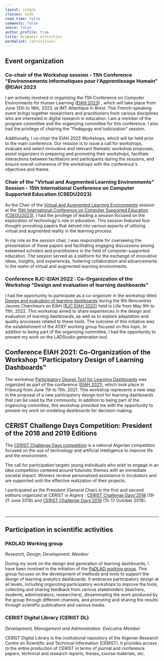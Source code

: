 ```yaml
---
layout: single
classes: wide
read_time: false
comments: false
share: false
author_profile: true
title: Academic activities
permalink: /activities/
---
```


## Event organization
### Co-chair of the Workshop session -  11th Conference "Environnements Informatiques pour l'Apprentissage Humain"  @EIAH 2023
I am actively involved in organizing the 11th Conference on Computer Environments for Human Learning ([EIAH 2023](https://eiah2023.sciencesconf.org)) , which will take place from June 12th to 16th, 2023, at IMT Atlantique in Brest. This French-speaking event brings together researchers and practitioners from various disciplines who are interested in digital research in education. I am a member of the program committee and the organizing committee for this conference.
I also had the privilege of chairing the "Pedagogy and ludicization" session.

Additionally, I co-chair the EIAH 2023 Workshops, which will be held prior to the main conference. Our mission is to issue a call for workshops, evaluate and select innovative and relevant thematic workshop proposals, assist organizers in preparing and promoting their workshops, facilitate interactions between facilitators and participants during the sessions, and ensure overall coherence of the workshops with the conference's objectives and theme.


### Chair of the "Virtual and Augmented Learning Environments" Session - 15th International Conference on Computer Supported Education (CSEDU2023)

As the Chair of the [Virtual and Augmented Learning Environments](https://www.insticc.org/node/TechnicalProgram/csedu/2023/session/P21938) session at the [15th International Conference on Computer Supported Education (CSEDU2023)](https://csedu.scitevents.org/?y=2023), I had the privilege of leading a session focused on the exploration of technology's role in education. This session featured four thought-provoking papers that delved into various aspects of utilizing virtual and augmented reality in the learning process.

In my role as the session chair, I was responsible for overseeing the presentation of these papers and facilitating engaging discussions among esteemed scholars and practitioners in the field of computer-supported education. The session served as a platform for the exchange of innovative ideas, insights, and experiences, fostering collaboration and advancements in the realm of virtual and augmented learning environments.


### Conference RJC-EIAH 2022 : Co-Organization of the Workshop "Design and evaluation of learning dashboards" 
I had the opportunity to participate as a co-organizer in the workshop titled [Design and evaluation of learning dashboards](https://padlad.github.io/RJC-EIAH2022/) during the 9th Rencontres Jeunes Chercheurs en EIAH ([RJC EIAH 2022](https://rjc-eiah-2022.univ-lille.fr/)) held in Lille from May 9th to 11th, 2022. This workshop aimed to share experiences in the design and evaluation of learning dashboards, as well as to explore adaptation and quality processes related to these tools. The outcome of this initiative was the establishment of the ATIEF working group focused on this topic.
In addition to being part of the organizing committee, I had the opportunity to present my work on the LADStudio generation tool.

## Conference EIAH 2021: Co-Organization of the Workshop "Participatory Design of Learning Dashboards"
The workshop [Participatory Design Tool for Learning Dashboards](https://padlad.github.io/EIAH2021/)  was organized as part of the conference ([EIAH 2021](https://blog.hepfr.ch/eiah2021/)), which took place in Fribourg from June 7th to 11th, 2021. This workshop represents a new step in the proposal of a new participatory design tool for learning dashboards that can be used by the community. In addition to being part of the organizing committee, this workshop provided me with the opportunity to present my work on modeling dashboards for decision-making.


## CERIST Challenge Days Competition: President of the 2018 and 2019 Editions
The [CERIST Challenge Days competition](http://challenge.cerist.dz/) is a national Algerian competition focused on the use of technology and artificial intelligence to improve life and the environment.

The call for participation targets young individuals who wish to engage in an idea competition centered around futuristic themes with an immediate societal impact. Winners receive personalized assistance in incubators and are supported until the effective realization of their projects.

I participated as the President (General Chair) in the first and second editions organized at CERIST in Algiers : [CERIST Challenge Days'2018](http://challenge.cerist.dz/2018/) (19-21 June 2018) and [CERIST Challenge Days'2019](http://challenge.cerist.dz/2019/) (15-17 October 2019).

<br/>
<hr/>

## Participation in scientific activities
### PADLAD Working group
*Research, Design, Development. Member*

During my work on the design and generation of learning dashboards, I have been involved in the initiation of the [PaDLAD working group](https://padlad.github.io). This group focuses on the development of methods and tools to support the design of learning analytics dashboards. It embraces participatory design at all levels, including organizing participatory workshops to improve the tools, collecting and sharing feedback from various stakeholders (teachers, students, administrators, researchers), disseminating the work produced by the group through different channels, and promoting and sharing the results through scientific publications and various media.


### CERIST Digital Library (CERIST DL)
*Development, Management and Administration. Executive Member*

CERIST Digital Library is the institutional repository of the Algerian Research Centre on Scientific and Technical Information (CERIST). It provides access to the entire production of CERIST in terms of journal and conference papers, technical and research reports, theses, course materials, etc.
